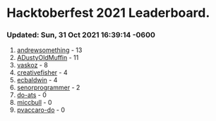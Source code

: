 # Hacktoberfest 2021 Leaderboard.
### Updated: Sun, 31 Oct 2021 16:39:14 -0600
1. [andrewsomething](https://github.com/andrewsomething) - 13
2. [ADustyOldMuffin](https://github.com/ADustyOldMuffin) - 11
3. [vaskoz](https://github.com/vaskoz) - 8
4. [creativefisher](https://github.com/creativefisher) - 4
5. [ecbaldwin](https://github.com/ecbaldwin) - 4
6. [senorprogrammer](https://github.com/senorprogrammer) - 2
7. [do-ats](https://github.com/do-ats) - 0
8. [miccbull](https://github.com/miccbull) - 0
9. [pvaccaro-do](https://github.com/pvaccaro-do) - 0
